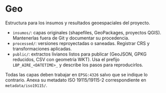 # Geo

Estructura para los insumos y resultados geoespaciales del proyecto.

- `insumos/`: capas originales (shapefiles, GeoPackages, proyectos QGIS). Mantenerlas fuera de Git y documentar su procedencia.
- `processed/`: versiones reproyectadas o saneadas. Registrar CRS y transformaciones aplicadas.
- `public/`: extractos livianos listos para publicar (GeoJSON, GPKG reducidos, CSV con geometría WKT). Usa el prefijo `LBP_AIRE_<DATETIME>_` y describe los pasos para reproducirlos.

Todas las capas deben trabajar en `EPSG:4326` salvo que se indique lo contrario. Anexa su metadato ISO 19115/19115-2 correspondiente en `metadata/iso19115/`.

